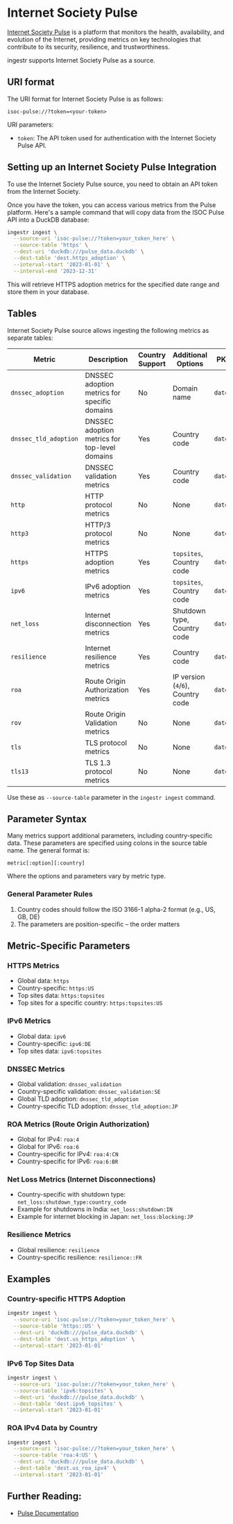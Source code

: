 # Internet Society Pulse

[Internet Society Pulse](https://pulse.internetsociety.org/) is a platform that monitors the health, availability, and evolution of the Internet, providing metrics on key technologies that contribute to its security, resilience, and trustworthiness.

ingestr supports Internet Society Pulse as a source.

## URI format

The URI format for Internet Society Pulse is as follows:

```plaintext
isoc-pulse://?token=<your-token>
```

URI parameters:
- `token`: The API token used for authentication with the Internet Society Pulse API.

## Setting up an Internet Society Pulse Integration

To use the Internet Society Pulse source, you need to obtain an API token from the Internet Society.

Once you have the token, you can access various metrics from the Pulse platform. Here's a sample command that will copy data from the ISOC Pulse API into a DuckDB database:

```sh
ingestr ingest \
  --source-uri 'isoc-pulse://?token=your_token_here' \
  --source-table 'https' \
  --dest-uri 'duckdb:///pulse_data.duckdb' \
  --dest-table 'dest.https_adoption' \
  --interval-start '2023-01-01' \
  --interval-end '2023-12-31'
```

This will retrieve HTTPS adoption metrics for the specified date range and store them in your database.

## Tables

Internet Society Pulse source allows ingesting the following metrics as separate tables:

| Metric | Description | Country Support | Additional Options | PK | Inc Key | Inc Strategy |
|--------|-------------|-----------------|-------------------|-----|----------|--------------|
| `dnssec_adoption` | DNSSEC adoption metrics for specific domains | No | Domain name | `date` | `date` | merge |
| `dnssec_tld_adoption` | DNSSEC adoption metrics for top-level domains | Yes | Country code | `date` | `date` | merge |
| `dnssec_validation` | DNSSEC validation metrics | Yes | Country code | `date` | `date` | merge |
| `http` | HTTP protocol metrics | No | None | `date` | `date` | merge |
| `http3` | HTTP/3 protocol metrics | No | None | `date` | `date` | merge |
| `https` | HTTPS adoption metrics | Yes | `topsites`, Country code | `date` | `date` | merge |
| `ipv6` | IPv6 adoption metrics | Yes | `topsites`, Country code | `date` | `date` | merge |
| `net_loss` | Internet disconnection metrics | Yes | Shutdown type, Country code | `date` | `date` | merge |
| `resilience` | Internet resilience metrics | Yes | Country code | `date` | `date` | merge |
| `roa` | Route Origin Authorization metrics | Yes | IP version (`4`/`6`), Country code | `date` | `date` | merge |
| `rov` | Route Origin Validation metrics | No | None | `date` | `date` | merge |
| `tls` | TLS protocol metrics | No | None | `date` | `date` | merge |
| `tls13` | TLS 1.3 protocol metrics | No | None | `date` | `date` | merge |


Use these as `--source-table` parameter in the `ingestr ingest` command.

## Parameter Syntax

Many metrics support additional parameters, including country-specific data. These parameters are specified using colons in the source table name. The general format is:

```
metric[:option][:country]
```

Where the options and parameters vary by metric type.

### General Parameter Rules

1. Country codes should follow the ISO 3166-1 alpha-2 format (e.g., US, GB, DE)
2. The parameters are position-specific – the order matters

## Metric-Specific Parameters

### HTTPS Metrics

- Global data: `https`
- Country-specific: `https:US` 
- Top sites data: `https:topsites`
- Top sites for a specific country: `https:topsites:US`

### IPv6 Metrics

- Global data: `ipv6` 
- Country-specific: `ipv6:DE` 
- Top sites data: `ipv6:topsites`

### DNSSEC Metrics

- Global validation: `dnssec_validation`
- Country-specific validation: `dnssec_validation:SE` 
- Global TLD adoption: `dnssec_tld_adoption`
- Country-specific TLD adoption: `dnssec_tld_adoption:JP`

### ROA Metrics (Route Origin Authorization)

- Global for IPv4: `roa:4`
- Global for IPv6: `roa:6`
- Country-specific for IPv4: `roa:4:CN`
- Country-specific for IPv6: `roa:6:BR`

### Net Loss Metrics (Internet Disconnections)

- Country-specific with shutdown type: `net_loss:shutdown_type:country_code`
- Example for shutdowns in India: `net_loss:shutdown:IN`
- Example for internet blocking in Japan: `net_loss:blocking:JP`

### Resilience Metrics

- Global resilience: `resilience`
- Country-specific resilience: `resilience::FR`

## Examples

### Country-specific HTTPS Adoption

```sh
ingestr ingest \
  --source-uri 'isoc-pulse://?token=your_token_here' \
  --source-table 'https::US' \
  --dest-uri 'duckdb:///pulse_data.duckdb' \
  --dest-table 'dest.us_https_adoption' \
  --interval-start '2023-01-01'
```

### IPv6 Top Sites Data

```sh
ingestr ingest \
  --source-uri 'isoc-pulse://?token=your_token_here' \
  --source-table 'ipv6:topsites' \
  --dest-uri 'duckdb:///pulse_data.duckdb' \
  --dest-table 'dest.ipv6_topsites' \
  --interval-start '2023-01-01'
```

### ROA IPv4 Data by Country

```sh
ingestr ingest \
  --source-uri 'isoc-pulse://?token=your_token_here' \
  --source-table 'roa:4:US' \
  --dest-uri 'duckdb:///pulse_data.duckdb' \
  --dest-table 'dest.us_roa_ipv4' \
  --interval-start '2023-01-01'
```

## Further Reading:
* [Pulse Documentation](https://pulse.internetsociety.org/api/docs)